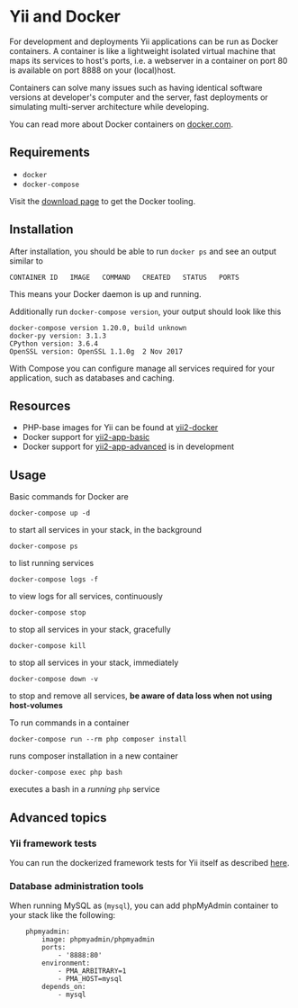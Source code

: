 Yii and Docker
==============

For development and deployments Yii applications can be run as Docker containers. A container is like a lightweight isolated virtual machine that maps its services to host's ports, i.e. a webserver in a container on port 80 is available on port 8888 on your (local)host. 

Containers can solve many issues such as having identical software versions at developer's computer and the server, fast deployments or simulating multi-server architecture while developing.

You can read more about Docker containers on [docker.com](https://www.docker.com/why-docker).

## Requirements

- `docker`
- `docker-compose`

Visit the [download page](https://www.docker.com/products/container-runtime) to get the Docker tooling.

## Installation

After installation, you should be able to run `docker ps` and see an output similar to

```
CONTAINER ID   IMAGE   COMMAND   CREATED   STATUS   PORTS
```

This means your Docker daemon is up and running.

Additionally run `docker-compose version`, your output should look like this

```
docker-compose version 1.20.0, build unknown
docker-py version: 3.1.3
CPython version: 3.6.4
OpenSSL version: OpenSSL 1.1.0g  2 Nov 2017
```

With Compose you can configure manage all services required for your application, such as databases and caching.

## Resources

- PHP-base images for Yii can be found at [yii2-docker](https://github.com/yiisoft/yii2-docker)
- Docker support for [yii2-app-basic](https://github.com/yiisoft/yii2-app-basic#install-with-docker)
- Docker support for [yii2-app-advanced](https://github.com/yiisoft/yii2-app-advanced/pull/347) is in development

## Usage

Basic commands for Docker are

    docker-compose up -d
    
to start all services in your stack, in the background

    docker-compose ps
    
to list running services

    docker-compose logs -f
    
to view logs for all services, continuously

    docker-compose stop
    
to stop all services in your stack, gracefully

    docker-compose kill
    
to stop all services in your stack, immediately

    docker-compose down -v
    
to stop and remove all services, **be aware of data loss when not using host-volumes**

To run commands in a container

    docker-compose run --rm php composer install
    
runs composer installation in a new container

    docker-compose exec php bash
    
executes a bash in a *running* `php` service


## Advanced topics

### Yii framework tests

You can run the dockerized framework tests for Yii itself as described [here](https://github.com/yiisoft/yii2/blob/master/tests/README.md#dockerized-testing).

### Database administration tools

When running MySQL as (`mysql`), you can add phpMyAdmin container to your stack like the following:

```
    phpmyadmin:
        image: phpmyadmin/phpmyadmin
        ports:
            - '8888:80'
        environment:
            - PMA_ARBITRARY=1
            - PMA_HOST=mysql
        depends_on:
            - mysql
```
